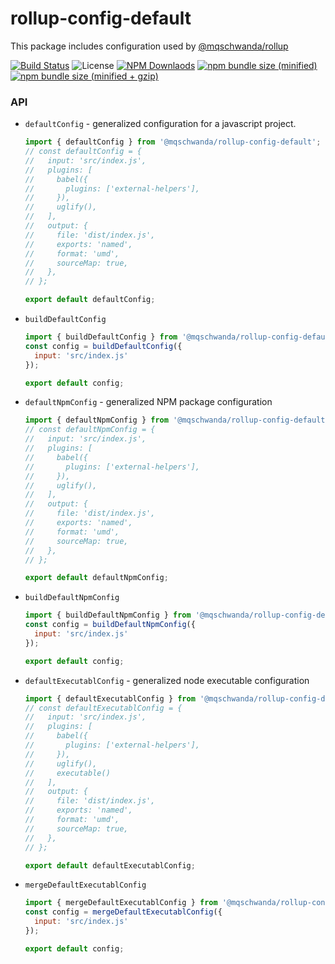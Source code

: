 # rollup-config-default

This package includes configuration used by [@mqschwanda/rollup](https://github.com/mqschwanda/node-monorepo/tree/master/packages/rollup)

[![Build Status](https://travis-ci.org/mqschwanda/node-monorepo.svg?branch=master)](https://travis-ci.org/mqschwanda/node-monorepo)
![License](https://img.shields.io/npm/l/express.svg)
[![NPM Downlaods](https://img.shields.io/npm/dt/@mqschwanda/rollup-config-default.svg)](https://www.npmjs.com/package/@mqschwanda/rollup-config-default)
[![npm bundle size (minified)](https://img.shields.io/bundlephobia/min/@mqschwanda/rollup-config-default.svg)](https://github.com/mqschwanda/node-monorepo/tree/master/packages/rollup-config-default)
[![npm bundle size (minified + gzip)](https://img.shields.io/bundlephobia/minzip/@mqschwanda/rollup-config-default.svg)](https://github.com/mqschwanda/node-monorepo/tree/master/packages/rollup-config-default)


### API
- `defaultConfig` - generalized configuration for a javascript project.
  ```jsx
  import { defaultConfig } from '@mqschwanda/rollup-config-default';
  // const defaultConfig = {
  //   input: 'src/index.js',
  //   plugins: [
  //     babel({
  //       plugins: ['external-helpers'],
  //     }),
  //     uglify(),
  //   ],
  //   output: {
  //     file: 'dist/index.js',
  //     exports: 'named',
  //     format: 'umd',
  //     sourceMap: true,
  //   },
  // };

  export default defaultConfig;
  ```

- `buildDefaultConfig`
  ```jsx
  import { buildDefaultConfig } from '@mqschwanda/rollup-config-default';
  const config = buildDefaultConfig({
    input: 'src/index.js'
  });

  export default config;
  ```

- `defaultNpmConfig` - generalized NPM package configuration
  ```jsx
  import { defaultNpmConfig } from '@mqschwanda/rollup-config-default';
  // const defaultNpmConfig = {
  //   input: 'src/index.js',
  //   plugins: [
  //     babel({
  //       plugins: ['external-helpers'],
  //     }),
  //     uglify(),
  //   ],
  //   output: {
  //     file: 'dist/index.js',
  //     exports: 'named',
  //     format: 'umd',
  //     sourceMap: true,
  //   },
  // };

  export default defaultNpmConfig;
  ```

- `buildDefaultNpmConfig`
  ```jsx
  import { buildDefaultNpmConfig } from '@mqschwanda/rollup-config-default';
  const config = buildDefaultNpmConfig({
    input: 'src/index.js'
  });

  export default config;
  ```

- `defaultExecutablConfig` - generalized node executable configuration
  ```jsx
  import { defaultExecutablConfig } from '@mqschwanda/rollup-config-default';
  // const defaultExecutablConfig = {
  //   input: 'src/index.js',
  //   plugins: [
  //     babel({
  //       plugins: ['external-helpers'],
  //     }),
  //     uglify(),
  //     executable()
  //   ],
  //   output: {
  //     file: 'dist/index.js',
  //     exports: 'named',
  //     format: 'umd',
  //     sourceMap: true,
  //   },
  // };

  export default defaultExecutablConfig;
  ```

- `mergeDefaultExecutablConfig`
  ```jsx
  import { mergeDefaultExecutablConfig } from '@mqschwanda/rollup-config-default';
  const config = mergeDefaultExecutablConfig({
    input: 'src/index.js'
  });

  export default config;
  ```
